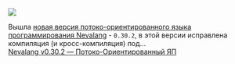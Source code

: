 <!--2025-01-26 11:07:56-->
<div class="yb">
  <div class="rss smaller1 habr"><img src="https://habrastorage.org/getpro/habr/upload_files/498/9a6/46f/4989a646f121f5822629176b5e19429d.gif" /><p>Вышла <a href="https://github.com/nevalang/neva/releases/tag/v0.30.2" rel="noopener noreferrer nofollow">новая версия потоко-ориентированного  языка программирования Nevalang</a> - <code>0.30.2</code>, в этой версии исправлена компиляция (и кросс-компиляция) под... <br><a class="light" href="https://habr.com/ru/news/876718/?utm_source=habrahabr&utm_medium=rss&utm_campaign=876718">Nevalang v0.30.2 — Потоко-Ориентированный ЯП</a></div>
</div>
